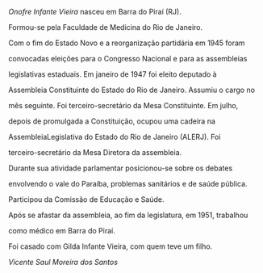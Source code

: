 

*Onofre Infante Vieira* nasceu em Barra do Piraí (RJ).



Formou-se pela Faculdade de Medicina do Rio de Janeiro.



Com o fim do Estado Novo e a reorganização partidária em 1945 foram

convocadas eleições para o Congresso Nacional e para as assembleias

legislativas estaduais. Em janeiro de 1947 foi eleito deputado à

Assembleia Constituinte do Estado do Rio de Janeiro. Assumiu o cargo no

mês seguinte. Foi terceiro-secretário da Mesa Constituinte. Em julho,

depois de promulgada a Constituição, ocupou uma cadeira na

AssembleiaLegislativa do Estado do Rio de Janeiro (ALERJ). Foi

terceiro-secretário da Mesa Diretora da assembleia.



Durante sua atividade parlamentar posicionou-se sobre os debates

envolvendo o vale do Paraíba, problemas sanitários e de saúde pública.



Participou da Comissão de Educação e Saúde.



Após se afastar da assembleia, ao fim da legislatura, em 1951, trabalhou

como médico em Barra do Piraí.



Foi casado com Gilda Infante Vieira, com quem teve um filho.



*Vicente Saul Moreira dos Santos*



